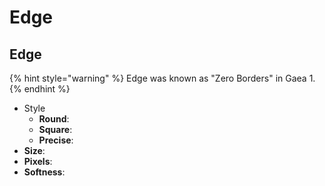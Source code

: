 # Edge

## Edge

{% hint style="warning" %}
Edge was known as "Zero Borders" in Gaea 1.
{% endhint %}

- Style
  - **Round**: <desc>
  - **Square**: <desc>
  - **Precise**: <desc>
- **Size**: 
- **Pixels**: 
- **Softness**: 



